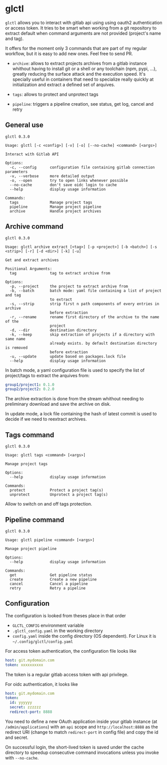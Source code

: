 # glctl

`glctl` allows you to interact with gitlab api using using oauth2 authentication or access token.
It tries to be smart when working from a git repository to extract default when command arguments
are not provided (project's name and tag).

It offers for the moment only 3 commands that are part of my regular workflow, but it is easy
to add new ones. Feel free to send PR.

  - `archive`: allows to extract projects archives from a gitlab instance whithout having
    to install git or a shell or any toolchain (npm, pypi, ...), greatly reducing the surface
    attack and the execution speed. It's specially useful in containers that need to specialize
    really quickly at initialization and extract a defined set of arquives.

  - `tags`: allows to protect and unprotect tags

  - `pipeline`: triggers a pipeline creation, see status, get log, cancel and retry

## General use

```
glctl 0.3.0

Usage: glctl [-c <config>] [-v] [-o] [--no-cache] <command> [<args>]

Interact with Gitlab API

Options:
  -c, --config      configuration file containing gitlab connection parameters
  -v, --verbose     more detailed output
  -o, --open        try to open links whenever possible
  --no-cache        don't save oidc login to cache
  --help            display usage information

Commands:
  tags              Manage project tags
  pipeline          Manage project pipeline
  archive           Handle project archives
```

## Archive command

```
glctl 0.3.0

Usage: glctl archive extract [<tag>] [-p <project>] [-b <batch>] [-s <strip>] [-r] [-d <dir>] [-k] [-u]

Get and extract archives

Positional Arguments:
  tag               tag to extract archive from

Options:
  -p, --project     the project to extract archive from
  -b, --batch       batch mode: yaml file containing a list of project and tag
                    to extract
  -s, --strip       strip first n path components of every entries in archive
                    before extraction
  -r, --rename      rename first directory of the archive to the name of the
                    project
  -d, --dir         destination directory
  -k, --keep        skip extraction of projects if a directory with same name
                    already exists. by default destination directory is removed
                    before extraction
  -u, --update      update based on packages.lock file
  --help            display usage information
```

In batch mode, a yaml configuration file is used to specify the list of project/tags to extract the
arquives from:

```yaml
group1/project1: 0.1.0
group2/project2: 0.2.0
```

The archive extraction is done from the stream whithout needing to preliminary download and save
the archive on disk.

In update mode, a lock file containing the hash of latest commit is used to decide if we need
to reextract archives.


## Tags command

```
glctl 0.3.0

Usage: glctl tags <command> [<args>]

Manage project tags

Options:
  --help            display usage information

Commands:
  protect           Protect a project tag(s)
  unprotect         Unprotect a project tag(s)
```

Allow to switch on and off tags protection.

## Pipeline command

```
glctl 0.3.0

Usage: glctl pipeline <command> [<args>]

Manage project pipeline

Options:
  --help            display usage information

Commands:
  get               Get pipeline status
  create            Create a new pipeline
  cancel            Cancel a pipeline
  retry             Retry a pipeline
```

## Configuration

The configuration is looked from theses place in that order
- `GLCTL_CONFIG` environment variable
- `.glctl_config.yaml` in the working directory
- `config.yaml` inside the config directory (OS dependent). For Linux it is `~/.config/glctl/config.yaml`

For access token authentication, the configuration file looks like

```yaml
host: git.mydomain.com
token: xxxxxxxxxx
```

The token is a regular gitlab access token with api privilege.

For oidc authentication, it looks like

```yaml
host: git.mydomain.com
token:
  id: yyyyyy
  secret: zzzzzz
  redirect-port: 8888
```

You need to define a new OAuth application inside your gitlab instance (at `/admin/applications`)
with an `api` scope and `http://localhost:8888` as the redirect URI (change to match `redirect-port`
in config file) and copy the id and secret.

On successful login, the short-lived token is saved under the cache directory to speedup consecutive command
invocations unless you invoke with `--no-cache`.
